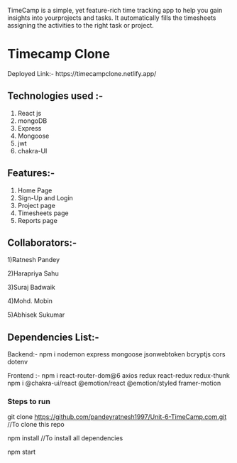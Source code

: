 TimeCamp is a simple, yet feature-rich time tracking app to help you gain insights into yourprojects and tasks. It automatically fills the timesheets assigning the activities to the right task or project.

<h1>Timecamp Clone</h1>

<p>Deployed Link:- https://timecampclone.netlify.app/ </p>


## Technologies used :-
1) React js
2) mongoDB
3) Express
4) Mongoose
5) jwt
6) chakra-UI


## Features:-
1) Home Page
2) Sign-Up and Login
3) Project page
4) Timesheets page
5) Reports page


## Collaborators:-
1)Ratnesh Pandey

2)Harapriya Sahu

3)Suraj Badwaik

4)Mohd. Mobin

5)Abhisek Sukumar
 
## Dependencies List:-
Backend:- npm i nodemon express mongoose jsonwebtoken bcryptjs cors dotenv

Frontend :- npm i react-router-dom@6 axios redux react-redux redux-thunk
            npm i @chakra-ui/react @emotion/react @emotion/styled framer-motion


### Steps to run
git clone https://github.com/pandeyratnesh1997/Unit-6-TimeCamp.com.git  //To clone this repo

npm install    //To install all dependencies

npm start

